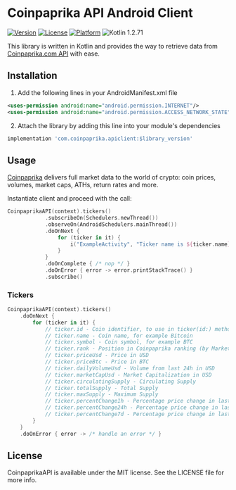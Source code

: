 # Coinpaprika API Android Client

[![Version](https://img.shields.io/cocoapods/v/CoinpaprikaAPI.svg?style=flat)](https://cocoapods.org/pods/CoinpaprikaAPI)
[![License](https://img.shields.io/cocoapods/l/CoinpaprikaAPI.svg?style=flat)](https://opensource.org/licenses/MIT)
[![Platform](https://img.shields.io/badge/Platform-Android-blue.svg?style=flat)](https://developer.android.com/about/)
![Kotlin 1.2.71](https://img.shields.io/badge/Kotlin-1.2.71-orange.svg)

This library is written in Kotlin and provides the way to retrieve data from [Coinpaprika.com API](https://api.coinpaprika.com/) with ease.

## Installation
1. Add the following lines in your AndroidManifest.xml file
```xml
<uses-permission android:name="android.permission.INTERNET"/>
<uses-permission android:name="android.permission.ACCESS_NETWORK_STATE"/>
```

2. Attach the library by adding this line into your module's dependencies
```gradle
implementation 'com.coinpaprika.apiclient:$library_version'
```

## Usage
[Coinpaprika](https://coinpaprika.com) delivers full market data to the world of crypto: coin prices, volumes, market caps, ATHs, return rates and more.

Instantiate client and proceed with the call:
```kotlin
CoinpaprikaAPI(context).tickers()
            .subscribeOn(Schedulers.newThread())
            .observeOn(AndroidSchedulers.mainThread())
            .doOnNext {
                for (ticker in it) {
                    i("ExampleActivity", "Ticker name is ${ticker.name} ")
                }
            }
            .doOnComplete { /* nop */ }
            .doOnError { error -> error.printStackTrace() }
            .subscribe()
```

### Tickers

```kotlin
CoinpaprikaAPI(context).tickers()
    .doOnNext {
        for (ticker in it) {
            // ticker.id - Coin identifier, to use in ticker(id:) method
            // ticker.name - Coin name, for example Bitcoin
            // ticker.symbol - Coin symbol, for example BTC
            // ticker.rank - Position in Coinpaprika ranking (by MarketCap)
            // ticker.priceUsd - Price in USD
            // ticker.priceBtc - Price in BTC
            // ticker.dailyVolumeUsd - Volume from last 24h in USD
            // ticker.marketCapUsd - Market Capitalization in USD
            // ticker.circulatingSupply - Circulating Supply
            // ticker.totalSupply - Total Supply
            // ticker.maxSupply - Maximum Supply
            // ticker.percentChange1h - Percentage price change in last 1 hour
            // ticker.percentChange24h - Percentage price change in last 24 hours
            // ticker.percentChange7d - Percentage price change in last 7 days
        }
    }
    .doOnError { error -> /* handle an error */ }
```

## License

CoinpaprikaAPI is available under the MIT license. See the LICENSE file for more info.
